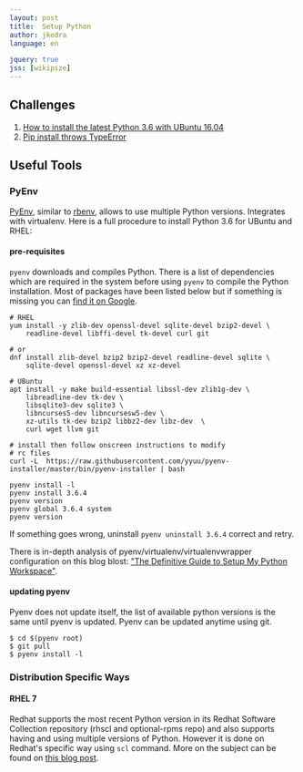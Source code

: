 ```yaml
---
layout: post
title:  Setup Python
author: jkedra
language: en

jquery: true
jss: [wikipize]
---
```


## Challenges

1. [How to install the latest Python 3.6 with UBuntu 16.04](http://askubuntu.com/questions/865554/how-do-i-install-python-3-6-using-apt-get#answer-865644)
2. [Pip install throws TypeError](https://stackoverflow.com/questions/37495375/python-pip-install-throws-typeerror-unsupported-operand-types-for-retry)

## Useful Tools

### PyEnv

[PyEnv][pyenv], similar to [rbenv][rbenv], allows to use multiple Python
versions. Integrates with virtualenv. Here is a full procedure
to install Python 3.6 for UBuntu and RHEL:


#### pre-requisites

`pyenv` downloads and compiles Python. There is a list of dependencies
which are required in the system before using `pyenv` to compile the Python
installation. Most of packages have been listed below but if something is
missing you can [find it on Google](g:pyenv+common+build+problems).

    # RHEL
    yum install -y zlib-dev openssl-devel sqlite-devel bzip2-devel \
        readline-devel libffi-devel tk-devel curl git

    # or
    dnf install zlib-devel bzip2 bzip2-devel readline-devel sqlite \
        sqlite-devel openssl-devel xz xz-devel

    # UBuntu
    apt install -y make build-essential libssl-dev zlib1g-dev \
        libreadline-dev tk-dev \
        libsqlite3-dev sqlite3 \
        libncurses5-dev libncursesw5-dev \
        xz-utils tk-dev bzip2 libbz2-dev libz-dev  \
        curl wget llvm git

    # install then follow onscreen instructions to modify
    # rc files
    curl -L  https://raw.githubusercontent.com/yyuu/pyenv-installer/master/bin/pyenv-installer | bash

    pyenv install -l
    pyenv install 3.6.4
    pyenv version
    pyenv global 3.6.4 system
    pyenv version

If something goes wrong, uninstall `pyenv uninstall 3.6.4` correct and retry.

There is in-depth analysis of pyenv/virtualenv/virtualenvwrapper configuration
on this blog blost:
["The Definitive Guide to Setup My Python Workspace"][defguide].

#### updating pyenv

Pyenv does not update itself, the list of available python versions is
the same until pyenv is updated. Pyenv can be updated anytime using git.

    $ cd $(pyenv root)
    $ git pull
    $ pyenv install -l

### Distribution Specific Ways

#### RHEL 7

Redhat supports the most recent Python version in its
Redhat Software Collection repository (rhscl and optional-rpms repo)
and also supports having and using multiple versions of Python.
However it is done on Redhat's specific way using `scl` command.
More on the subject can be found on
[this blog post][python-scl-rh].

[rbenv]: http://rbenv.org/
[pyenv]: https://github.com/pyenv/
[pyenv-installer]: https://github.com/yyuu/pyenv-installer
[defguide]: https://medium.com/@henriquebastos/the-definitive-guide-to-setup-my-python-workspace-628d68552e14#.c8p03tuvp
[python-scl-rh]: https://developers.redhat.com/blog/2018/08/13/install-python3-rhel/

